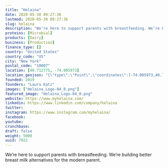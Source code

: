 ```yaml
---
title: "Helaina"
date: 2020-05-30 09:27:36
lastmod: 2020-05-30 09:27:36
slug: helaina
description: "We’re here to support parents with breastfeeding. We’re building better breast milk alternatives for the modern parent."
proteins: [Microbial]
products: [Dairy]
business: [Production]
finance_type: []
country: "United States"
country_code: "US"
city: "New York"
postal_code: "10007"
location: [40.712775, -74.005973]
location_geojson: "{\"type\":\"Point\",\"coordinates\":[-74.005973,40.712775]}"
founded: 2019
founders: "Laura Katz"
images: ["Helaina_Logo-04_0.png"]
featured_image: "Helaina_Logo-04_0.png"
website: https://www.myhelaina.com/
linkedin: https://www.linkedin.com/company/helaina
twitter: 
instagram: https://www.instagram.com/myhelaina/
facebook: 
youtube: 
crunchbase: 
draft: false
weight: 5000
uuid: 7022
---
```

We’re here to support parents with breastfeeding. We’re building better breast milk alternatives for the modern parent.
